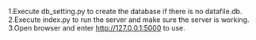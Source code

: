 1.Execute db_setting.py to create the database if there is no datafile.db.\
2.Execute index.py to run the server and make sure the server is working.\
3.Open browser and enter http://127.0.0.1:5000 to use.

